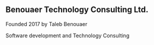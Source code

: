 ## Benouaer Technology Consulting Ltd.

Founded 2017 by Taleb Benouaer

Software development and Technology Consulting
